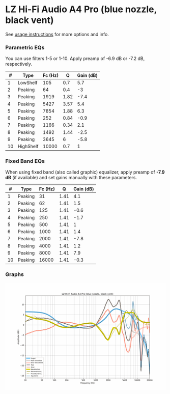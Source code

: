 # LZ Hi-Fi Audio A4 Pro (blue nozzle, black vent)
See [usage instructions](https://github.com/jaakkopasanen/AutoEq#usage) for more options and info.

### Parametric EQs
You can use filters 1-5 or 1-10. Apply preamp of -6.9 dB or -7.2 dB, respectively.

|   # | Type      |   Fc (Hz) |    Q |   Gain (dB) |
|-----|-----------|-----------|------|-------------|
|   1 | LowShelf  |       105 | 0.7  |         5.7 |
|   2 | Peaking   |        64 | 0.4  |        -3   |
|   3 | Peaking   |      1919 | 1.82 |        -7.4 |
|   4 | Peaking   |      5427 | 3.57 |         5.4 |
|   5 | Peaking   |      7854 | 1.88 |         6.3 |
|   6 | Peaking   |       252 | 0.84 |        -0.9 |
|   7 | Peaking   |      1166 | 0.34 |         2.1 |
|   8 | Peaking   |      1492 | 1.44 |        -2.5 |
|   9 | Peaking   |      3645 | 6    |        -5.8 |
|  10 | HighShelf |     10000 | 0.7  |         1   |

### Fixed Band EQs
When using fixed band (also called graphic) equalizer, apply preamp of **-7.9 dB** (if available) and set gains manually with these parameters.

|   # | Type    |   Fc (Hz) |    Q |   Gain (dB) |
|-----|---------|-----------|------|-------------|
|   1 | Peaking |        31 | 1.41 |         4.1 |
|   2 | Peaking |        62 | 1.41 |         1.5 |
|   3 | Peaking |       125 | 1.41 |        -0.6 |
|   4 | Peaking |       250 | 1.41 |        -1.7 |
|   5 | Peaking |       500 | 1.41 |         1   |
|   6 | Peaking |      1000 | 1.41 |         1.4 |
|   7 | Peaking |      2000 | 1.41 |        -7.8 |
|   8 | Peaking |      4000 | 1.41 |         1.2 |
|   9 | Peaking |      8000 | 1.41 |         7.9 |
|  10 | Peaking |     16000 | 1.41 |        -0.3 |

### Graphs
![](./LZ%20Hi-Fi%20Audio%20A4%20Pro%20(blue%20nozzle,%20black%20vent).png)
